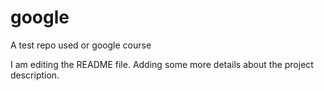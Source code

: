 # google
A test repo used or google course

I am editing the README file. Adding some more details about the project description.
